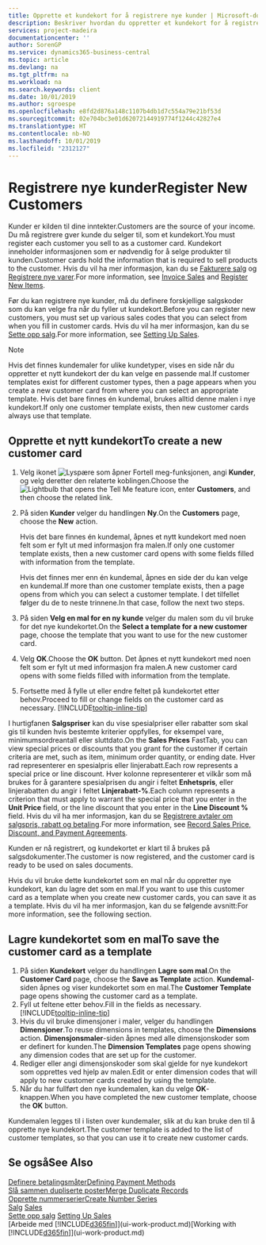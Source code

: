 ```yaml
---
title: Opprette et kundekort for å registrere nye kunder | Microsoft-dokumentasjon
description: Beskriver hvordan du oppretter et kundekort for å registrere informasjon om hver nye kunde eller klient du selger til.
services: project-madeira
documentationcenter: ''
author: SorenGP
ms.service: dynamics365-business-central
ms.topic: article
ms.devlang: na
ms.tgt_pltfrm: na
ms.workload: na
ms.search.keywords: client
ms.date: 10/01/2019
ms.author: sgroespe
ms.openlocfilehash: e8fd2d876a148c1107b4db1d7c554a79e21bf53d
ms.sourcegitcommit: 02e704bc3e01d62072144919774f1244c42827e4
ms.translationtype: HT
ms.contentlocale: nb-NO
ms.lasthandoff: 10/01/2019
ms.locfileid: "2312127"
---
```

# <a name="register-new-customers"></a><span data-ttu-id="c6a9e-103">Registrere nye kunder</span><span class="sxs-lookup"><span data-stu-id="c6a9e-103">Register New Customers</span></span>
<span data-ttu-id="c6a9e-104">Kunder er kilden til dine inntekter.</span><span class="sxs-lookup"><span data-stu-id="c6a9e-104">Customers are the source of your income.</span></span> <span data-ttu-id="c6a9e-105">Du må registrere gver kunde du selger til, som et kundekort.</span><span class="sxs-lookup"><span data-stu-id="c6a9e-105">You must register each customer you sell to as a customer card.</span></span> <span data-ttu-id="c6a9e-106">Kundekort inneholder informasjonen som er nødvendig for å selge produkter til kunden.</span><span class="sxs-lookup"><span data-stu-id="c6a9e-106">Customer cards hold the information that is required to sell products to the customer.</span></span> <span data-ttu-id="c6a9e-107">Hvis du vil ha mer informasjon, kan du se [Fakturere salg](sales-how-invoice-sales.md) og [Registrere nye varer](inventory-how-register-new-items.md).</span><span class="sxs-lookup"><span data-stu-id="c6a9e-107">For more information, see [Invoice Sales](sales-how-invoice-sales.md) and [Register New Items](inventory-how-register-new-items.md).</span></span>  

<span data-ttu-id="c6a9e-108">Før du kan registrere nye kunder, må du definere forskjellige salgskoder som du kan velge fra når du fyller ut kundekort.</span><span class="sxs-lookup"><span data-stu-id="c6a9e-108">Before you can register new customers, you must set up various sales codes that you can select from when you fill in customer cards.</span></span> <span data-ttu-id="c6a9e-109">Hvis du vil ha mer informasjon, kan du se [Sette opp salg](sales-setup-sales.md).</span><span class="sxs-lookup"><span data-stu-id="c6a9e-109">For more information, see [Setting Up Sales](sales-setup-sales.md).</span></span>

> [!NOTE]  
>   <span data-ttu-id="c6a9e-110">Hvis det finnes kundemaler for ulike kundetyper, vises en side når du oppretter et nytt kundekort der du kan velge en passende mal.</span><span class="sxs-lookup"><span data-stu-id="c6a9e-110">If customer templates exist for different customer types, then a page appears when you create a new customer card from where you can select an appropriate template.</span></span> <span data-ttu-id="c6a9e-111">Hvis det bare finnes én kundemal, brukes alltid denne malen i nye kundekort.</span><span class="sxs-lookup"><span data-stu-id="c6a9e-111">If only one customer template exists, then new customer cards always use that template.</span></span>

## <a name="to-create-a-new-customer-card"></a><span data-ttu-id="c6a9e-112">Opprette et nytt kundekort</span><span class="sxs-lookup"><span data-stu-id="c6a9e-112">To create a new customer card</span></span>
1. <span data-ttu-id="c6a9e-113">Velg ikonet ![Lyspære som åpner Fortell meg-funksjonen](media/ui-search/search_small.png "Fortell hva du vil gjøre"), angi **Kunder**, og velg deretter den relaterte koblingen.</span><span class="sxs-lookup"><span data-stu-id="c6a9e-113">Choose the ![Lightbulb that opens the Tell Me feature](media/ui-search/search_small.png "Tell me what you want to do") icon, enter **Customers**, and then choose the related link.</span></span>  
2. <span data-ttu-id="c6a9e-114">På siden **Kunder** velger du handlingen **Ny**.</span><span class="sxs-lookup"><span data-stu-id="c6a9e-114">On the **Customers** page, choose the **New** action.</span></span>

    <span data-ttu-id="c6a9e-115">Hvis det bare finnes én kundemal, åpnes et nytt kundekort med noen felt som er fylt ut med informasjon fra malen.</span><span class="sxs-lookup"><span data-stu-id="c6a9e-115">If only one customer template exists, then a new customer card opens with some fields filled with information from the template.</span></span>

    <span data-ttu-id="c6a9e-116">Hvis det finnes mer enn én kundemal, åpnes en side der du kan velge en kundemal.</span><span class="sxs-lookup"><span data-stu-id="c6a9e-116">If more than one customer template exists, then a page opens from which you can select a customer template.</span></span> <span data-ttu-id="c6a9e-117">I det tilfellet følger du de to neste trinnene.</span><span class="sxs-lookup"><span data-stu-id="c6a9e-117">In that case, follow the next two steps.</span></span>
3. <span data-ttu-id="c6a9e-118">På siden **Velg en mal for en ny kunde** velger du malen som du vil bruke for det nye kundekortet.</span><span class="sxs-lookup"><span data-stu-id="c6a9e-118">On the **Select a template for a new customer** page, choose the template that you want to use for the new customer card.</span></span>
4. <span data-ttu-id="c6a9e-119">Velg **OK**.</span><span class="sxs-lookup"><span data-stu-id="c6a9e-119">Choose the **OK** button.</span></span> <span data-ttu-id="c6a9e-120">Det åpnes et nytt kundekort med noen felt som er fylt ut med informasjon fra malen.</span><span class="sxs-lookup"><span data-stu-id="c6a9e-120">A new customer card opens with some fields filled with information from the template.</span></span>  
5. <span data-ttu-id="c6a9e-121">Fortsette med å fylle ut eller endre feltet på kundekortet etter behov.</span><span class="sxs-lookup"><span data-stu-id="c6a9e-121">Proceed to fill or change fields on the customer card as necessary.</span></span> [!INCLUDE[tooltip-inline-tip](includes/tooltip-inline-tip_md.md)]

<span data-ttu-id="c6a9e-122">I hurtigfanen **Salgspriser** kan du vise spesialpriser eller rabatter som skal gis til kunden hvis bestemte kriterier oppfylles, for eksempel vare, minimumsordreantall eller sluttdato.</span><span class="sxs-lookup"><span data-stu-id="c6a9e-122">On the **Sales Prices** FastTab, you can view special prices or discounts that you grant for the customer if certain criteria are met, such as item, minimum order quantity, or ending date.</span></span> <span data-ttu-id="c6a9e-123">Hver rad representerer en spesialpris eller linjerabatt.</span><span class="sxs-lookup"><span data-stu-id="c6a9e-123">Each row represents a special price or line discount.</span></span> <span data-ttu-id="c6a9e-124">Hver kolonne representerer et vilkår som må brukes for å garantere spesialprisen du angir i feltet **Enhetspris**, eller linjerabatten du angir i feltet **Linjerabatt-%**.</span><span class="sxs-lookup"><span data-stu-id="c6a9e-124">Each column represents a criterion that must apply to warrant the special price that you enter in the **Unit Price** field, or the line discount that you enter in the **Line Discount %** field.</span></span> <span data-ttu-id="c6a9e-125">Hvis du vil ha mer informasjon, kan du se [Registrere avtaler om salgspris, rabatt og betaling](sales-how-record-sales-price-discount-payment-agreements.md).</span><span class="sxs-lookup"><span data-stu-id="c6a9e-125">For more information, see [Record Sales Price, Discount, and Payment Agreements](sales-how-record-sales-price-discount-payment-agreements.md).</span></span>

<span data-ttu-id="c6a9e-126">Kunden er nå registrert, og kundekortet er klart til å brukes på salgsdokumenter.</span><span class="sxs-lookup"><span data-stu-id="c6a9e-126">The customer is now registered, and the customer card is ready to be used on sales documents.</span></span>

<span data-ttu-id="c6a9e-127">Hvis du vil bruke dette kundekortet som en mal når du oppretter nye kundekort, kan du lagre det som en mal.</span><span class="sxs-lookup"><span data-stu-id="c6a9e-127">If you want to use this customer card as a template when you create new customer cards, you can save it as a template.</span></span> <span data-ttu-id="c6a9e-128">Hvis du vil ha mer informasjon, kan du se følgende avsnitt:</span><span class="sxs-lookup"><span data-stu-id="c6a9e-128">For more information, see the following section.</span></span>

## <a name="to-save-the-customer-card-as-a-template"></a><span data-ttu-id="c6a9e-129">Lagre kundekortet som en mal</span><span class="sxs-lookup"><span data-stu-id="c6a9e-129">To save the customer card as a template</span></span>
1. <span data-ttu-id="c6a9e-130">På siden **Kundekort** velger du handlingen **Lagre som mal**.</span><span class="sxs-lookup"><span data-stu-id="c6a9e-130">On the **Customer Card** page, choose the **Save as Template** action.</span></span> <span data-ttu-id="c6a9e-131">**Kundemal**-siden åpnes og viser kundekortet som en mal.</span><span class="sxs-lookup"><span data-stu-id="c6a9e-131">The **Customer Template** page opens showing the customer card as a template.</span></span>
2. <span data-ttu-id="c6a9e-132">Fyll ut feltene etter behov.</span><span class="sxs-lookup"><span data-stu-id="c6a9e-132">Fill in the fields as necessary.</span></span> [!INCLUDE[tooltip-inline-tip](includes/tooltip-inline-tip_md.md)]
3. <span data-ttu-id="c6a9e-133">Hvis du vil bruke dimensjoner i maler, velger du handlingen **Dimensjoner**.</span><span class="sxs-lookup"><span data-stu-id="c6a9e-133">To reuse dimensions in templates, choose the **Dimensions** action.</span></span> <span data-ttu-id="c6a9e-134">**Dimensjonsmaler**-siden åpnes med alle dimensjonskoder som er definert for kunden.</span><span class="sxs-lookup"><span data-stu-id="c6a9e-134">The **Dimension Templates** page opens showing any dimension codes that are set up for the customer.</span></span>
4. <span data-ttu-id="c6a9e-135">Rediger eller angi dimensjonskoder som skal gjelde for nye kundekort som opprettes ved hjelp av malen.</span><span class="sxs-lookup"><span data-stu-id="c6a9e-135">Edit or enter dimension codes that will apply to new customer cards created by using the template.</span></span>  
5. <span data-ttu-id="c6a9e-136">Når du har fullført den nye kundemalen, kan du velge **OK**-knappen.</span><span class="sxs-lookup"><span data-stu-id="c6a9e-136">When you have completed the new customer template, choose the **OK** button.</span></span>

<span data-ttu-id="c6a9e-137">Kundemalen legges til i listen over kundemaler, slik at du kan bruke den til å opprette nye kundekort.</span><span class="sxs-lookup"><span data-stu-id="c6a9e-137">The customer template is added to the list of customer templates, so that you can use it to create new customer cards.</span></span>

## <a name="see-also"></a><span data-ttu-id="c6a9e-138">Se også</span><span class="sxs-lookup"><span data-stu-id="c6a9e-138">See Also</span></span>
[<span data-ttu-id="c6a9e-139">Definere betalingsmåter</span><span class="sxs-lookup"><span data-stu-id="c6a9e-139">Defining Payment Methods</span></span>](finance-payment-methods.md)  
[<span data-ttu-id="c6a9e-140">Slå sammen dupliserte poster</span><span class="sxs-lookup"><span data-stu-id="c6a9e-140">Merge Duplicate Records</span></span>](sales-how-merge-duplicate-records.md)  
[<span data-ttu-id="c6a9e-141">Opprette nummerserier</span><span class="sxs-lookup"><span data-stu-id="c6a9e-141">Create Number Series</span></span>](ui-create-number-series.md)  
<span data-ttu-id="c6a9e-142">[Salg](sales-manage-sales.md)  </span><span class="sxs-lookup"><span data-stu-id="c6a9e-142">[Sales](sales-manage-sales.md)  </span></span>  
<span data-ttu-id="c6a9e-143">[Sette opp salg](sales-setup-sales.md)  </span><span class="sxs-lookup"><span data-stu-id="c6a9e-143">[Setting Up Sales](sales-setup-sales.md)  </span></span>  
<span data-ttu-id="c6a9e-144">[Arbeide med [!INCLUDE[d365fin](includes/d365fin_md.md)]](ui-work-product.md)</span><span class="sxs-lookup"><span data-stu-id="c6a9e-144">[Working with [!INCLUDE[d365fin](includes/d365fin_md.md)]](ui-work-product.md)</span></span>
